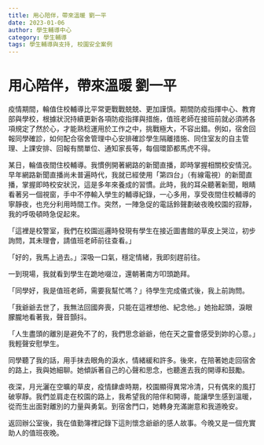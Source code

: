 ```yaml
---
title: 用心陪伴，帶來溫暖 劉一平
date: 2023-01-06
author: 學生輔導中心
category: 學生輔導
tags: 學生輔導與支持, 校園安全案例
---
```


# 用心陪伴，帶來溫暖 劉一平

疫情期間，輪值住校輔導比平常更戰戰兢兢、更加謹慎。期間防疫指揮中心、教育部與學校，根據狀況持續更新各項防疫指揮與措施，值班老師在接班前就必須將各項規定了然於心，才能熟稔運用於工作之中，挑戰極大，不容出錯。例如，宿舍回報同學確診，如何配合宿舍管理中心安排確診學生隔離措施、同住室友的自主管理、上課安排、回報有關單位、通知家長等，每個環節都馬虎不得。

某日，輪值夜間住校輔導。我慣例開著網路的新聞直播，即時掌握相關校安情況。早年網路新聞直播尚未普遍時代，我就已經使用「第四台」（有線電視）的新聞直播，掌握即時校安狀況，這是多年來養成的習慣。此時，我的耳朵聽著新聞，眼睛看著另一個視窗，手中不停輸入學生的輔導紀錄，一心多用，享受夜間住校輔導的寧靜夜，也充分利用時間工作。突然，一陣急促的電話鈴聲劃破夜晚校園的寂靜，我的呼吸頓時急促起來。

「這裡是校警室，我們在校園巡邏時發現有學生在接近圖書館的草皮上哭泣，初步詢問，其未理會，請值班老師前往查看。」

「好的，我馬上過去。」深吸一口氣，穩定情緒，我即刻趕前往。

一到現場，我就看到學生在跪地啜泣，還朝著南方叩頭跪拜。

「同學好，我是值班老師，需要我幫忙嗎？」待學生完成儀式後，我上前詢問。

「我爺爺去世了，我無法回國奔喪，只能在這裡想他、紀念他。」她抬起頭，淚眼朦朧地看著我，聲音顫抖。

「人生盡頭的離別是避免不了的，我們思念爺爺，他在天之靈會感受到妳的心意。」我輕聲安慰學生。

同學聽了我的話，用手抹去眼角的淚水，情緒緩和許多。後來，在陪著她走回宿舍的路上，我與她細聊。她傾訴著自己的心聲和思念，也聽進去我的開導和鼓勵。

夜深，月光灑在空曠的草皮，疫情肆虐時期，校園顯得異常冷清，只有偶來的風打破寧靜。我們並肩走在校園的路上，我希望我的陪伴和開導，能讓學生感到溫暖，從而生出面對離別的力量與勇氣。到宿舍門口，她轉身充滿謝意和我道晚安。

返回辦公室後，我在值勤簿裡記錄下這則懷念爺爺的感人故事。今晚又是一個充實助人的值班夜晚。